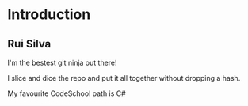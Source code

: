 # Introduction

## Rui Silva

I'm the bestest git ninja out there!

I slice and dice the repo and put it all together without dropping a hash.

My favourite CodeSchool path is C#